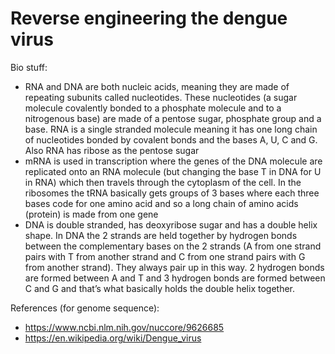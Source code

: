 # Reverse engineering the dengue virus


Bio stuff:
- RNA and DNA are both nucleic acids, meaning they are made of repeating subunits called nucleotides. These nucleotides (a sugar molecule covalently bonded to a phosphate molecule and to a nitrogenous base) are made of a pentose sugar, phosphate group and a base. RNA is a single stranded molecule meaning it has one long chain of nucleotides bonded by covalent bonds and the bases A, U, C and G. Also RNA has ribose as the pentose sugar
- mRNA is used in transcription where the genes of the DNA molecule are replicated onto an RNA molecule (but changing the base T in DNA for U in RNA) which then travels through the cytoplasm of the cell. In the ribosomes the tRNA basically gets groups of 3 bases where each three bases code for one amino acid and so a long chain of amino acids (protein) is made from one gene
- DNA is double stranded, has deoxyribose sugar and has a double helix shape. In DNA the 2 strands are held together by hydrogen bonds between the complementary bases on the 2 strands (A from one strand pairs with T from another strand and C from one strand pairs with G from another strand). They always pair up in this way. 2 hydrogen bonds are formed between A and T and 3 hydrogen bonds are formed between C and G and that’s what basically holds the double helix together.




References (for genome sequence):
- https://www.ncbi.nlm.nih.gov/nuccore/9626685
- https://en.wikipedia.org/wiki/Dengue_virus
